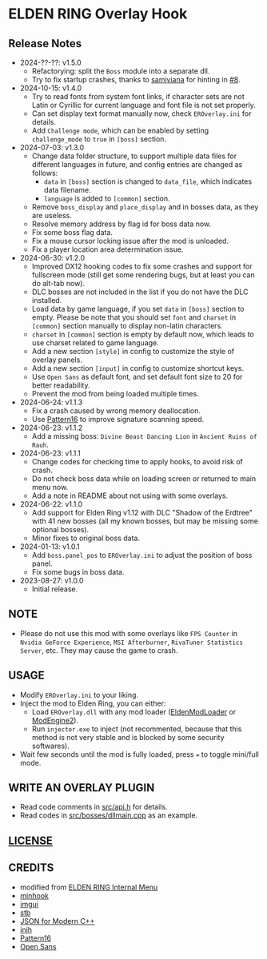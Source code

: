 # ELDEN RING Overlay Hook

## Release Notes
* 2024-??-??: v1.5.0
  + Refactorying: split the `Boss` module into a separate dll.
  + Try to fix startup crashes, thanks to [samjviana](https://github.com/samjviana) for hinting in [#8](https://github.com/soarqin/EROverlay/issues/8).
* 2024-10-15: v1.4.0
  + Try to read fonts from system font links, if character sets are not Latin or Cyrillic for current language and font file is not set properly.
  + Can set display text format manually now, check `EROverlay.ini` for details.
  + Add `Challenge mode`, which can be enabled by setting `challenge_mode` to `true` in `[boss]` section.
* 2024-07-03: v1.3.0
  + Change data folder structure, to support multiple data files for different languages in future, and config entries are changed as follows:
    - `data` in `[boss]` section is changed to `data_file`, which indicates data filename.
    - `language` is added to `[common]` section.
  + Remove `boss_display` and `place_display` and in bosses data, as they are useless.
  + Resolve memory address by flag id for boss data now.
  + Fix some boss flag data.
  + Fix a mouse cursor locking issue after the mod is unloaded.
  + Fix a player location area determination issue.
* 2024-06-30: v1.2.0
  + Improved DX12 hooking codes to fix some crashes and support for fullscreen mode (still get some rendering bugs, but at least you can do alt-tab now).
  + DLC bosses are not included in the list if you do not have the DLC installed.
  + Load data by game language, if you set `data` in `[boss]` section to empty. Please be note that you should set `font` and `charset` in `[common]` section manually to display non-latin characters.
  + `charset` in `[common]` section is empty by default now, which leads to use charset related to game language.
  + Add a new section `[style]` in config to customize the style of overlay panels.
  + Add a new section `[input]` in config to customize shortcut keys.
  + Use `Open Sans` as default font, and set default font size to 20 for better readability.
  + Prevent the mod from being loaded multiple times.
* 2024-06-24: v1.1.3
  + Fix a crash caused by wrong memory deallocation.
  + Use [Pattern16](https://github.com/Dasaav-dsv/Pattern16) to improve signature scanning speed.
* 2024-06-23: v1.1.2
  + Add a missing boss: `Divine Beast Dancing Lion` in `Ancient Ruins of Rauh`.
* 2024-06-23: v1.1.1
  + Change codes for checking time to apply hooks, to avoid risk of crash.
  + Do not check boss data while on loading screen or returned to main menu now.
  + Add a note in README about not using with some overlays.
* 2024-06-22: v1.1.0
  + Add support for Elden Ring v1.12 with DLC "Shadow of the Erdtree" with 41 new bosses (all my known bosses, but may be missing some optional bosses). 
  + Minor fixes to original boss data.
* 2024-01-13: v1.0.1
  + Add `boss.panel_pos` to `EROverlay.ini` to adjust the position of boss panel.
  + Fix some bugs in boss data.
* 2023-08-27: v1.0.0
  + Initial release.

## NOTE
* Please do not use this mod with some overlays like `FPS Counter` in `Nvidia GeForce Experience`, `MSI Afterburner`, `RivaTuner Statistics Server`, etc. They may cause the game to crash.

## USAGE
* Modify `EROverlay.ini` to your liking.
* Inject the mod to Elden Ring, you can either:
  + Load `EROverlay.dll` with any mod loader ([EldenModLoader](https://www.nexusmods.com/eldenring/mods/117) or [ModEngine2](https://github.com/soulsmods/ModEngine2)).
  + Run `injector.exe` to inject (not recommented, because that this method is not very stable and is blocked by some security softwares).
* Wait few seconds until the mod is fully loaded, press `=` to toggle mini/full mode.

## WRITE AN OVERLAY PLUGIN
* Read code comments in [src/api.h](src/api.h) for details.
* Read codes in [src/bosses/dllmain.cpp](src/bosses/dllmain.cpp) as an example.

## [LICENSE](https://github.com/soarqin/EROverlay/blob/master/LICENSE)

## CREDITS
* modified from [ELDEN RING Internal Menu](https://github.com/NightFyre/ELDENRING-INTERNAL)
* [minhook](https://github.com/TsudaKageyu/minhook)
* [imgui](https://github.com/ocornut/imgui)
* [stb](https://github.com/nothings/stb)
* [JSON for Modern C++](https://github.com/nlohmann/json)
* [inih](https://github.com/benhoyt/inih)
* [Pattern16](https://github.com/Dasaav-dsv/Pattern16)
* [Open Sans](https://fonts.google.com/specimen/Open+Sans)

